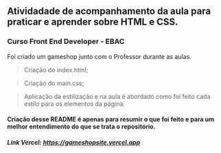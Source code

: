 ## Atividadade de acompanhamento da aula para praticar e aprender sobre HTML e CSS. 
### Curso Front End Developer - EBAC 

Foi criado um gameshop junto com o Professor durante as aulas.

> Criação do index.html;

> Criação do main.css;

> Aplicação da estilização e na aula é abordado como foi feito cada estilo para os elementos da página.

#### Criação desse README é apenas para resumir o que foi feito e para um melhor entendimento do que se trata o repositório.

##### Link Vercel: https://gameshopsite.vercel.app
